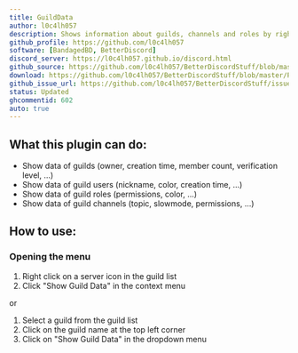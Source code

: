 ```yaml
---
title: GuildData
author: l0c4lh057
description: Shows information about guilds, channels and roles by right clicking the guild's icon in the guild list
github_profile: https://github.com/l0c4lh057
software: [BandagedBD, BetterDiscord]
discord_server: https://l0c4lh057.github.io/discord.html
github_source: https://github.com/l0c4lh057/BetterDiscordStuff/blob/master/Plugins/GuildData/GuildData.plugin.js
download: https://github.com/l0c4lh057/BetterDiscordStuff/blob/master/Plugins/GuildData/GuildData.plugin.js
github_issue_url: https://github.com/l0c4lh057/BetterDiscordStuff/issues
status: Updated
ghcommentid: 602
auto: true
---
```

## What this plugin can do:
  * Show data of guilds (owner, creation time, member count, verification level, ...)
  * Show data of guild users (nickname, color, creation time, ...)
  * Show data of guild roles (permissions, color, ...)
  * Show data of guild channels (topic, slowmode, permissions, ...)

## How to use:
### Opening the menu
1. Right click on a server icon in the guild list
2. Click "Show Guild Data" in the context menu

or

1. Select a guild from the guild list
2. Click on the guild name at the top left corner
3. Click on "Show Guild Data" in the dropdown menu
